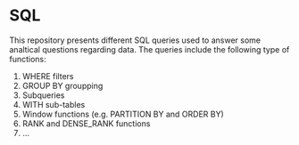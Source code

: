 # SQL

This repository presents different SQL queries used to answer some analtical questions regarding data.
The queries include the following type of functions:

1) WHERE filters
2) GROUP BY groupping
3) Subqueries
4) WITH sub-tables
5) Window functions (e.g. PARTITION BY and ORDER BY)
6) RANK and DENSE_RANK functions
7) ...
